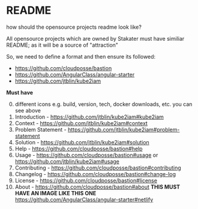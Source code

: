 # README
how should the opensource projects readme look like?

All opensource projects which are owned by Stakater must have similiar README; as it will be a source of "attraction"

So, we need to define a format and then ensure its followed:

* https://github.com/cloudposse/bastion
* https://github.com/AngularClass/angular-starter
* https://github.com/jtblin/kube2iam

**Must have**

0. different icons e.g. build, version, tech, docker downloads, etc. you can see above
1. Introduction - https://github.com/jtblin/kube2iam#kube2iam
2. Context - https://github.com/jtblin/kube2iam#context
3. Problem Statement - https://github.com/jtblin/kube2iam#problem-statement
4. Solution - https://github.com/jtblin/kube2iam#solution
5. Help - https://github.com/cloudposse/bastion#help
6. Usage - https://github.com/cloudposse/bastion#usage or https://github.com/jtblin/kube2iam#usage
7. Contributing - https://github.com/cloudposse/bastion#contributing
8. Changelog - https://github.com/cloudposse/bastion#change-log
9. License - https://github.com/cloudposse/bastion#license 
10. About - https://github.com/cloudposse/bastion#about **THIS MUST HAVE AN IMAGE LIKE THIS ONE** https://github.com/AngularClass/angular-starter#netlify
